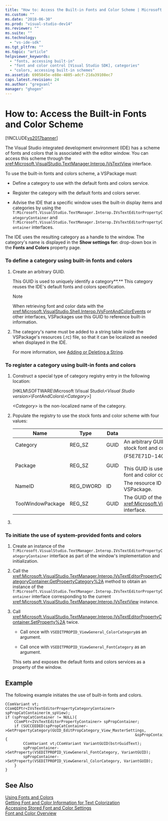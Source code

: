```yaml
---
title: "How to: Access the Built-in Fonts and Color Scheme | Microsoft Docs"
ms.custom: ""
ms.date: "2018-06-30"
ms.prod: "visual-studio-dev14"
ms.reviewer: ""
ms.suite: ""
ms.technology: 
  - "vs-ide-sdk"
ms.tgt_pltfrm: ""
ms.topic: "article"
helpviewer_keywords: 
  - "fonts, accessing built-in"
  - "font and color control [Visual Studio SDK], categories"
  - "colors, accessing built-in schemes"
ms.assetid: 6905845e-e88e-4805-adcf-21da39108ec7
caps.latest.revision: 24
ms.author: "gregvanl"
manager: "ghogen"
---
```

# How to: Access the Built-in Fonts and Color Scheme
[!INCLUDE[vs2017banner](../includes/vs2017banner.md)]

  
The Visual Studio integrated development environment (IDE) has a scheme of fonts and colors that is associated with the editor window. You can access this scheme through the <xref:Microsoft.VisualStudio.TextManager.Interop.IVsTextView> interface.  
  
 To use the built-in fonts and colors scheme, a VSPackage must:  
  
-   Define a category to use with the default fonts and colors service.  
  
-   Register the category with the default fonts and colors server.  
  
-   Advise the IDE that a specific window uses the built-in display items and categories by using the `T:Microsoft.VisualStudio.TextManager.Interop.IVsTextEditorPropertyCategoryContainer` and `T:Microsoft.VisualStudio.TextManager.Interop.IVsTextEditorPropertyContainer` interfaces.  
  
 The IDE uses the resulting category as a handle to the window. The category's name is displayed in the **Show settings for:** drop-down box in the **Fonts and Colors** property page.  
  
### To define a category using built-in fonts and colors  
  
1.  Create an arbitrary GUID.  
  
     This GUID is used to uniquely identify a category**.** This category reuses the IDE's default fonts and colors specification.  
  
    > [!NOTE]
    >  When retrieving font and color data with the <xref:Microsoft.VisualStudio.Shell.Interop.IVsFontAndColorEvents> or other interfaces, VSPackages use this GUID to reference built-in information.  
  
2.  The category's name must be added to a string table inside the VSPackage's resources (.rc) file, so that it can be localized as needed when displayed in the IDE.  
  
     For more information, see [Adding or Deleting a String](http://msdn.microsoft.com/library/077077b4-0f4b-4633-92d6-60b321164cab).  
  
### To register a category using built-in fonts and colors  
  
1.  Construct a special type of category registry entry in the following location:  
  
     [HKLM\SOFTWARE\Microsoft \Visual Studio\\*\<Visual Studio version>*\FontAndColors\\*\<Category>*]  
  
     *\<Category>* is the non-localized name of the category.  
  
2.  Populate the registry to use the stock fonts and color scheme with four values:  
  
    |Name|Type|Data|Description|  
    |----------|----------|----------|-----------------|  
    |Category|REG_SZ|GUID|An arbitrary GUID that identifies a category that contains the stock font and color scheme.|  
    |Package|REG_SZ|GUID|{F5E7E71D-1401-11D1-883B-0000F87579D2}<br /><br /> This GUID is used by all VSPackages that use the default font and color configurations.|  
    |NameID|REG_DWORD|ID|The resource ID of a localizable category name in the VSPackage.|  
    |ToolWindowPackage|REG_SZ|GUID|The GUID of the VSPackage implementing the <xref:Microsoft.VisualStudio.TextManager.Interop.IVsTextView> interface.|  
  
3.  
  
### To initiate the use of system-provided fonts and colors  
  
1.  Create an instance of the `T:Microsoft.VisualStudio.TextManager.Interop.IVsTextEditorPropertyCategoryContainer` interface as part of the window's implementation and initialization.  
  
2.  Call the <xref:Microsoft.VisualStudio.TextManager.Interop.IVsTextEditorPropertyCategoryContainer.GetPropertyCategory%2A> method to obtain an instance of the `T:Microsoft.VisualStudio.TextManager.Interop.IVsTextEditorPropertyContainer` interface corresponding to the current <xref:Microsoft.VisualStudio.TextManager.Interop.IVsTextView> instance.  
  
3.  Call <xref:Microsoft.VisualStudio.TextManager.Interop.IVsTextEditorPropertyContainer.SetProperty%2A> twice.  
  
    -   Call once with `VSEDITPROPID_ViewGeneral_ColorCategory`as an argument.  
  
    -   Call once with `VSEDITPROPID_ViewGeneral_FontCategory` as an argument.  
  
     This sets and exposes the default fonts and colors services as a property of the window.  
  
## Example  
 The following example initiates the use of built-in fonts and colors.  
  
```  
CComVariant vt;  
CComQIPtr<IVsTextEditorPropertyCategoryContainer> spPropCatContainer(m_spView);  
if (spPropCatContainer != NULL){  
    CComPtr<IVsTextEditorPropertyContainer> spPropContainer;  
    if (SUCCEEDED(spPropCatContainer->GetPropertyCategory(GUID_EditPropCategory_View_MasterSettings,   
                                                          &spPropContainer))){  
        CComVariant vt;CComVariant VariantGUID(bstrGuidText);  
        spPropContainer->SetProperty(VSEDITPROPID_ViewGeneral_FontCategory, VariantGUID);  
        spPropContainer->SetProperty(VSEDITPROPID_ViewGeneral_ColorCategory, VariantGUID);  
    }  
}  
```  
  
## See Also  
 [Using Fonts and Colors](../extensibility/using-fonts-and-colors.md)   
 [Getting Font and Color Information for Text Colorization](../extensibility/getting-font-and-color-information-for-text-colorization.md)   
 [Accessing Stored Font and Color Settings](../extensibility/accessing-stored-font-and-color-settings.md)   
 [Font and Color Overview](../extensibility/font-and-color-overview.md)

